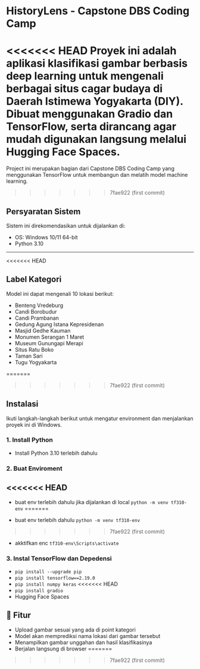 # HistoryLens - Capstone DBS Coding Camp

<<<<<<< HEAD
Proyek ini adalah aplikasi klasifikasi gambar berbasis deep learning untuk mengenali berbagai situs cagar budaya di Daerah Istimewa Yogyakarta (DIY). Dibuat menggunakan Gradio dan TensorFlow, serta dirancang agar mudah digunakan langsung melalui Hugging Face Spaces.
=======
Project ini merupakan bagian dari Capstone DBS Coding Camp yang menggunakan TensorFlow untuk membangun dan melatih model machine learning.
>>>>>>> 7fae922 (first commit)

## Persyaratan Sistem

Sistem ini direkomendasikan untuk dijalankan di:

- OS: Windows 10/11 64-bit
- Python 3.10

---

<<<<<<< HEAD
## Label Kategori
Model ini dapat mengenali 10 lokasi berikut:
- Benteng Vredeburg
- Candi Borobudur
- Candi Prambanan
- Gedung Agung Istana Kepresidenan
- Masjid Gedhe Kauman
- Monumen Serangan 1 Maret
- Museum Gunungapi Merapi
- Situs Ratu Boko
- Taman Sari
- Tugu Yogyakarta

=======
>>>>>>> 7fae922 (first commit)
## Instalasi

Ikuti langkah-langkah berikut untuk mengatur environment dan menjalankan proyek ini di Windows.

### 1. Install Python

- Install Python 3.10 terlebih dahulu

### 2. Buat Enviroment

<<<<<<< HEAD
- 
- buat env terlebih dahulu jika dijalankan di local `python -m venv tf310-env`
=======

- buat env terlebih dahulu `python -m venv tf310-env`
>>>>>>> 7fae922 (first commit)

- akktifkan enc `tf310-env\Scripts\activate`

### 3. Instal TensorFlow dan Depedensi
- `pip install --upgrade pip`
- `pip install tensorflow==2.19.0`
- `pip install numpy keras`
<<<<<<< HEAD
- `pip install gradio`
- Hugging Face Spaces


## 🚀 Fitur
- Upload gambar sesuai yang ada di point kategori
- Model akan memprediksi nama lokasi dari gambar tersebut
- Menampilkan gambar unggahan dan hasil klasifikasinya
- Berjalan langsung di browser
=======

>>>>>>> 7fae922 (first commit)
